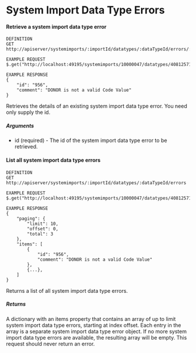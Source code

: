 # System Import Data Type Errors

#### Retrieve a system import data type error

```
DEFINITION
GET http://apiserver/systemimports/:importId/datatypes/:dataTypeId/errors/:id

EXAMPLE REQUEST
$.get("http://localhost:49195/systemimports/10000047/datatypes/40812571/errors/956");

EXAMPLE RESPONSE
{
    "id": "956",
    "comment": "DONOR is not a valid Code Value"
}

```

Retrieves the details of an existing system import data type error. You need only supply the id.

##### Arguments

* id (required) - The id of the system import data type error to be retrieved.

#### List all system import data type errors

```
DEFINITION
GET http://apiserver/systemimports/:importId/datatypes/:dataTypeId/errors

EXAMPLE REQUEST
$.get("http://localhost:49195/systemimports/10000047/datatypes/40812571/errors");

EXAMPLE RESPONSE
{
    "paging": {
        "limit": 10,
        "offset": 0,
        "total": 3
    },
    "items": [
        {
            "id": "956",
            "comment": "DONOR is not a valid Code Value"
        },
        {...},
    ]
}

```

Returns a list of all system import data type errors.

##### Returns

A dictionary with an items property that contains an array of up to limit system import data type errors, starting at index offset. Each entry in the array is a separate system import data type error object. If no more system import data type errors are available, the resulting array will be empty. This request should never return an error.